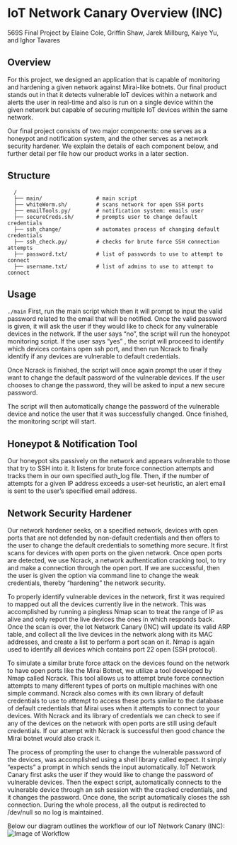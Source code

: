 # IoT Network Canary Overview (INC) 
569S Final Project by Elaine Cole, Griffin Shaw, Jarek Millburg, Kaiye Yu, and Ighor Tavares

## Overview
For this project, we designed an application that is capable of monitoring and hardening a given network against Mirai-like botnets. Our final product stands out in that it detects vulnerable IoT devices within a network and alerts the user in real-time and also is run on a single device within the given network but capable of securing multiple IoT devices within the same network.

Our final project consists of two major components: one serves as a honeypot and notification system, and the other serves as a network security hardener. We explain the details of each component below, and further detail per file how our product works in a later section.

## Structure 
```
  /
  ├── main/                 # main script 
  ├── whiteWorm.sh/         # scans network for open SSH ports
  ├── emailTools.py/        # notification system: emails user
  ├── secureCreds.sh/       # prompts user to change default credentials 
  ├── ssh_change/           # automates process of changing default credentials
  ├── ssh_check.py/         # checks for brute force SSH connection attempts
  ├── password.txt/         # list of passwords to use to attempt to connect
  ├── username.txt/         # list of admins to use to attempt to connect

```
## Usage
`./main`
First, run the ​main​ script which then it will prompt to input the valid password related to the email that will be notified. Once the valid password is given, it will ask the user if they would like to check for any vulnerable devices in the network. If the user says “no”, the script will run the honeypot monitoring script. If the user says “yes” , the script will proceed to identify which devices contains open ssh port, and then run Ncrack to finally identify if any devices are vulnerable to default credentials.

Once Ncrack is finished, the script will once again prompt the user if they want to change the default password of the vulnerable devices. If the user chooses to change the password, they will be asked to input a new secure password.

The script will then automatically change the password of the vulnerable device and notice the user that it was successfully changed. Once finished, the monitoring script will start.

## Honeypot & Notification Tool
Our honeypot sits passively on the network and appears vulnerable to those that try to SSH into it. It listens for brute force connection attempts and tracks them in our own specified auth_log file. Then, if the number of attempts for a given IP address exceeds a user-set heuristic, an alert email is sent to the user’s specified email address.

## Network Security Hardener
Our network hardener seeks, on a specified network, devices with open ports that are not defended by non-default credentials and then offers to the user to change the default credentials to something more secure. It first scans for devices with open ports on the given network. Once open ports are detected, we use Ncrack, a network authentication cracking tool, to try and make a connection through the open port. If we are successful, then the user is given the option via command line to change the weak credentials, thereby “hardening” the network security.

To properly identify vulnerable devices in the network, first it was required to mapped out all the devices currently live in the network. This was accomplished by running a pingless Nmap scan to treat the range of IP as alive and only report the live devices the ones in which responds back. Once the scan is over, the Iot Network Canary (INC) will update its valid ARP table, and collect all the live devices in the network along with its MAC addresses, and create a list to perform a port scan on it. Nmap is again used to identify all devices which contains port 22 open (SSH protocol).

To simulate a similar brute force attack on the devices found on the network to have open ports like the Mirai Botnet, we utilize a tool developed by Nmap called Ncrack. This tool allows us to attempt brute force connection attempts to many different types of ports on multiple machines with one simple command. Ncrack also comes with its own library of default credentials to use to attempt to access these ports similar to the database of default credentials that Mirai uses when it attempts to connect to your devices. With Ncrack and its library of credentials we can check to see if any of the devices on the network with open ports are still using default credentials. If our attempt with Ncrack is successful then good chance the Mirai botnet would also crack it.

The process of prompting the user to change the vulnerable password of the devices, was accomplished using a shell library called ​expect​. It simply “expects” a prompt in which sends the input automatically. IoT Network Canary first asks the user if they would like to change the password of vulnerable devices. Then the ​expect​ script, automatically connects to the vulnerable device through an ssh session with the cracked credentials, and it changes the password. Once done, the script automatically closes the ssh connection. During the whole process, all the output is redirected to ​/dev/null​ so no log is maintained.

Below our diagram outlines the workflow of our IoT Network Canary (INC):
![Image of Workflow](https://github.com/elainecole/iot-monitor/media/writeup_diagram.png)
